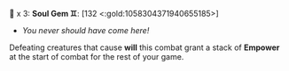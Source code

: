 🧪 x 3: **Soul Gem ♊**: [132 <:gold:1058304371940655185>]
- *You never should have come here!*

Defeating creatures that cause __will__ this combat grant a stack of __Empower__ at the start of combat for the rest of your game.  
